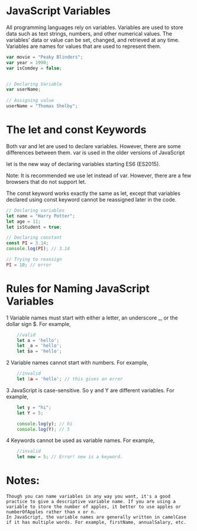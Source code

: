 # JavaScript Variables

All programming languages rely on variables. Variables are used to store data such as text strings, numbers, and other numerical values. The variables' data or value can be set, changed, and retrieved at any time. Variables are names for values that are used to represent them.


```js
var movie = "Peaky Blinders";
var year = 1990;
var isComdey = false;


// Declaring Variable
var userName;
 
// Assigning value
userName = "Thomas Shelby";

```
# The let and const Keywords

Both var and let are used to declare variables. However, there are some differences between them.
var is used in the older versions of JavaScript

let is the new way of declaring variables starting ES6 (ES2015).

Note: It is recommended we use let instead of var. However, there are a few browsers that do not support let.

The const keyword works exactly the same as let, except that variables declared using const keyword cannot be reassigned later in the code.

```js
// Declaring variables
let name = "Harry Potter";
let age = 11;
let isStudent = true;

// Declaring constant
const PI = 3.14;
console.log(PI); // 3.14

// Trying to reassign
PI = 10; // error

```
# Rules for Naming JavaScript Variables

1  Variable names must start with either a letter, an underscore _, or the dollar sign $. For example,

```js
    //valid
    let a = 'hello';
    let _a = 'hello';
    let $a = 'hello';
```

2  Variable names cannot start with numbers. For example,

```js
    //invalid
    let 1a = 'hello'; // this gives an error
```
3  JavaScript is case-sensitive. So y and Y are different variables. For example,

```js
    let y = "hi";
    let Y = 5;

    console.log(y); // hi
    console.log(Y); // 5

```
4  Keywords cannot be used as variable names. For example,

```js
    //invalid
    let new = 5; // Error! new is a keyword.
```
# Notes:

    Though you can name variables in any way you want, it's a good practice to give a descriptive variable name. If you are using a variable to store the number of apples, it better to use apples or numberOfApples rather than x or n.
    In JavaScript, the variable names are generally written in camelCase if it has multiple words. For example, firstName, annualSalary, etc.
